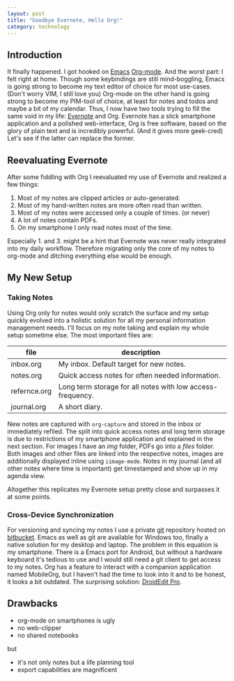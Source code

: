 ```yaml
---
layout: post
title: "Goodbye Evernote, Hello Org!"
category: technology
---
```

## Introduction
It finally happened. I got hooked on [Emacs][emacs] [Org-mode][orgmode]. And the worst part: I felt right at home. Though some keybindings are still mind-boggling, Emacs is going strong to become my text editor of choice for most use-cases. (Don't worry VIM, I still love you) Org-mode on the other hand is going strong to become my PIM-tool of choice, at least for notes and todos and maybe a bit of my calendar. Thus, I now have two tools trying to fill the same void in my life: [Evernote][evernote] and Org. Evernote has a slick smartphone application and a polished web-interface, Org is free software, based on the glory of plain text and is incredibly powerful. (And it gives more geek-cred) Let's see if the latter can replace the former.

<!--more-->

## Reevaluating Evernote
After some fiddling with Org I reevaluated my use of Evernote and realized a few things:

1. Most of my notes are clipped articles or auto-generated.
2. Most of my hand-written notes are more often read than written.
3. Most of my notes were accessed only a couple of times. (or never)
4. A lot of notes contain PDFs.
5. On my smartphone I only read notes most of the time.

Especially 1. and 3. might be a hint that Evernote was never really integrated into my daily workflow. Therefore migrating only the core of my notes to org-mode and ditching everything else would be enough.

## My New Setup
### Taking Notes
Using Org only for notes would only scratch the surface and my setup quickly evolved into a holistic solution for all my personal information management needs. I'll focus on my note taking and explain my whole setup sometime else. The most important files are:

| file         | description                                                |
| ---------    | -------------------                                        |
| inbox.org    | My inbox. Default target for new notes.                    |
| notes.org    | Quick access notes for often needed information.           |
| refernce.org | Long term storage for all notes with low access-frequency. |
| journal.org  | A short diary.                                             |

New notes are captured with `org-capture` and stored in the inbox or immediately refiled. The split into quick access notes and long term storage is due to restrictions of my smartphone application and explained in the next section. For images I have an _img_ folder, PDFs go into a _files_ folder. Both images and other files are linked into the respective notes, images are additionally displayed inline using `iimage-mode`. Notes in my journal (and all other notes where time is important) get timestamped and show up in my agenda view.

Altogether this replicates my Evernote setup pretty close and surpasses it at some points.

### Cross-Device Synchronization
For versioning and syncing my notes I use a private [git][git] repository hosted on [bitbucket][bitbucket]. Emacs as well as git are available for Windows too, finally a native solution for my desktop and laptop. The problem in this equation is my smartphone. There is a Emacs port for Android, but without a hardware keyboard it's tedious to use and I would still need a git client to get access to my notes. Org has a feature to interact with a companion application named MobileOrg, but I haven't had the time to look into it and to be honest, it looks a bit outdated. The surprising solution: [DroidEdit Pro][droidEditPro].

## Drawbacks
- org-mode on smartphones is ugly
- no web-clipper
- no shared notebooks

but

- it's not only notes but a life planning tool
- export capabilities are magnificent

[bitbucket]: https://www.bitbucket.org
[droidEditPro]: https://play.google.com/store/apps/details?id=com.aor.droidedit.pro
[emacs]: http://www.gnu.org/software/emacs/
[evernote]: http://www.evernote.com
[gitAnnex]: http://git-annex.branchable.com/
[git]: http://git-scm.com/
[orgmode]: http://www.orgmode.org
[btsync]: http://labs.bittorrent.com/experiments/sync.html
